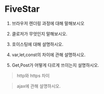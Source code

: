 # FiveStar

1. 브라우저 렌더링 과정에 대해 말해보시오

2. 클로저가 무엇인지 말해보시오.

3. 호이스팅에 대해 설명하시오.

4. var,let,const의 차이에 관해 설명하시오.

5. Get,Post가 어떻게 다르게 쓰이는지 설명하시오.

> http와 https 차이

> ajax에 관해 설명하시오.
